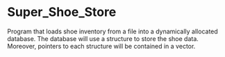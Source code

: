 # Super_Shoe_Store
Program that loads shoe inventory from a file into a dynamically allocated database. The database will use a structure to store the shoe data. Moreover, pointers to each structure will be contained in a vector. 
